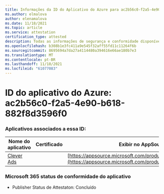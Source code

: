 ```yaml
---
title: Informações da ID do Aplicativo do Azure para ac2b56c0-f2a5-4e90-b618-882f8d3596f0
ms.author: elmalova
author: elenamalova
ms.date: 11/18/2021
ms.topic: article
ms.service: attestation
certification_type: attested
description: Todas as informações de segurança e conformidade disponíveis para ac2b56c0-f2a5-4e90-b618-882f8d3596f0.
ms.openlocfilehash: b308b1e3fc411a9e545f32aff55fd11c11264f6b
ms.sourcegitcommit: 8695694a7da27a4114480a394616e66ae180b7e3
ms.translationtype: MT
ms.contentlocale: pt-BR
ms.lasthandoff: 11/18/2021
ms.locfileid: "61077083"
---
```

# <a name="azure-app-id-ac2b56c0-f2a5-4e90-b618-882f8d3596f0"></a>ID do aplicativo do Azure: ac2b56c0-f2a5-4e90-b618-882f8d3596f0


### <a name="apps-associated-with-this-id"></a>Aplicativos associados a essa ID:
| **Nome do aplicativo** | **Certificado** | **Exibir no AppSource** |
|--------------|---------------|-----------------------|
| [Clever Ads](https://docs.microsoft.com/microsoft-365-app-certification/forward/WA200001182) |  | [https://appsource.microsoft.com/product/office/WA200001182](https://appsource.microsoft.com/product/office/WA200001182) |

### <a name="microsoft-365-app-compliance-status"></a>Microsoft 365 status de conformidade do aplicativo
- Publisher Status de Attestaton: Concluído
